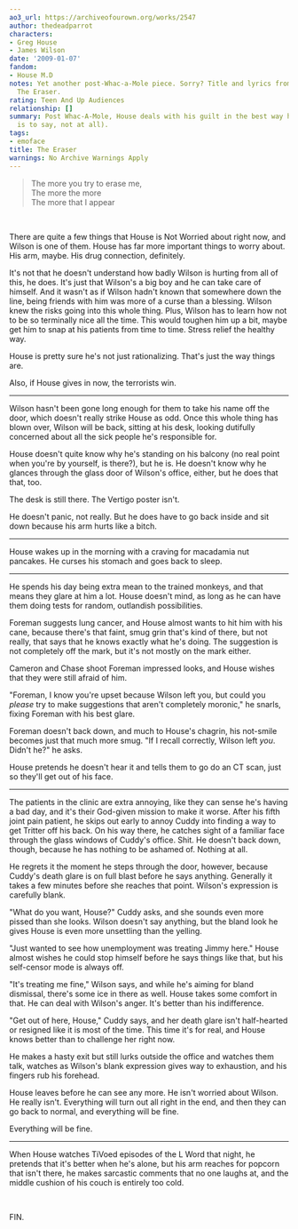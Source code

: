 ```yaml
---
ao3_url: https://archiveofourown.org/works/2547
author: thedeadparrot
characters:
- Greg House
- James Wilson
date: '2009-01-07'
fandom:
- House M.D
notes: Yet another post-Whac-a-Mole piece. Sorry? Title and lyrics from Thom Yorke's
  The Eraser.
rating: Teen And Up Audiences
relationship: []
summary: Post Whac-A-Mole, House deals with his guilt in the best way he can (which
  is to say, not at all).
tags:
- emoface
title: The Eraser
warnings: No Archive Warnings Apply
---
```


> The more you try to erase me,  
> The more the more  
> The more that I appear

 

There are quite a few things that House is Not Worried about right now, and Wilson is one of them. House has far more important things to worry about. His arm, maybe. His drug connection, definitely.

It's not that he doesn't understand how badly Wilson is hurting from all of this, he does. It's just that Wilson's a big boy and he can take care of himself. And it wasn't as if Wilson hadn't known that somewhere down the line, being friends with him was more of a curse than a blessing. Wilson knew the risks going into this whole thing. Plus, Wilson has to learn how not to be so terminally nice all the time. This would toughen him up a bit, maybe get him to snap at his patients from time to time. Stress relief the healthy way.

House is pretty sure he's not just rationalizing. That's just the way things are.

Also, if House gives in now, the terrorists win.



---

Wilson hasn't been gone long enough for them to take his name off the door, which doesn't really strike House as odd. Once this whole thing has blown over, Wilson will be back, sitting at his desk, looking dutifully concerned about all the sick people he's responsible for.

House doesn't quite know why he's standing on his balcony (no real point when you're by yourself, is there?), but he is. He doesn't know why he glances through the glass door of Wilson's office, either, but he does that that, too.

The desk is still there. The Vertigo poster isn't.

He doesn't panic, not really. But he does have to go back inside and sit down because his arm hurts like a bitch.



---

House wakes up in the morning with a craving for macadamia nut pancakes. He curses his stomach and goes back to sleep.



---

He spends his day being extra mean to the trained monkeys, and that means they glare at him a lot. House doesn't mind, as long as he can have them doing tests for random, outlandish possibilities.

Foreman suggests lung cancer, and House almost wants to hit him with his cane, because there's that faint, smug grin that's kind of there, but not really, that says that he knows exactly what he's doing. The suggestion is not completely off the mark, but it's not mostly on the mark either.

Cameron and Chase shoot Foreman impressed looks, and House wishes that they were still afraid of him.

"Foreman, I know you're upset because Wilson left you, but could you *please* try to make suggestions that aren't completely moronic," he snarls, fixing Foreman with his best glare.

Foreman doesn't back down, and much to House's chagrin, his not-smile becomes just that much more smug. "If I recall correctly, Wilson left *you*. Didn't he?" he asks.

House pretends he doesn't hear it and tells them to go do an CT scan, just so they'll get out of his face.



---

The patients in the clinic are extra annoying, like they can sense he's having a bad day, and it's their God-given mission to make it worse. After his fifth joint pain patient, he skips out early to annoy Cuddy into finding a way to get Tritter off his back. On his way there, he catches sight of a familiar face through the glass windows of Cuddy's office. Shit. He doesn't back down, though, because he has nothing to be ashamed of. Nothing at all.

He regrets it the moment he steps through the door, however, because Cuddy's death glare is on full blast before he says anything. Generally it takes a few minutes before she reaches that point. Wilson's expression is carefully blank.

"What do you want, House?" Cuddy asks, and she sounds even more pissed than she looks. Wilson doesn't say anything, but the bland look he gives House is even more unsettling than the yelling.

"Just wanted to see how unemployment was treating Jimmy here." House almost wishes he could stop himself before he says things like that, but his self-censor mode is always off.

"It's treating me fine," Wilson says, and while he's aiming for bland dismissal, there's some ice in there as well. House takes some comfort in that. He can deal with Wilson's anger. It's better than his indifference.

"Get out of here, House," Cuddy says, and her death glare isn't half-hearted or resigned like it is most of the time. This time it's for real, and House knows better than to challenge her right now.

He makes a hasty exit but still lurks outside the office and watches them talk, watches as Wilson's blank expression gives way to exhaustion, and his fingers rub his forehead.

House leaves before he can see any more. He isn't worried about Wilson. He really isn't. Everything will turn out all right in the end, and then they can go back to normal, and everything will be fine.

Everything will be fine.



---

When House watches TiVoed episodes of the L Word that night, he pretends that it's better when he's alone, but his arm reaches for popcorn that isn't there, he makes sarcastic comments that no one laughs at, and the middle cushion of his couch is entirely too cold.

 

FIN.